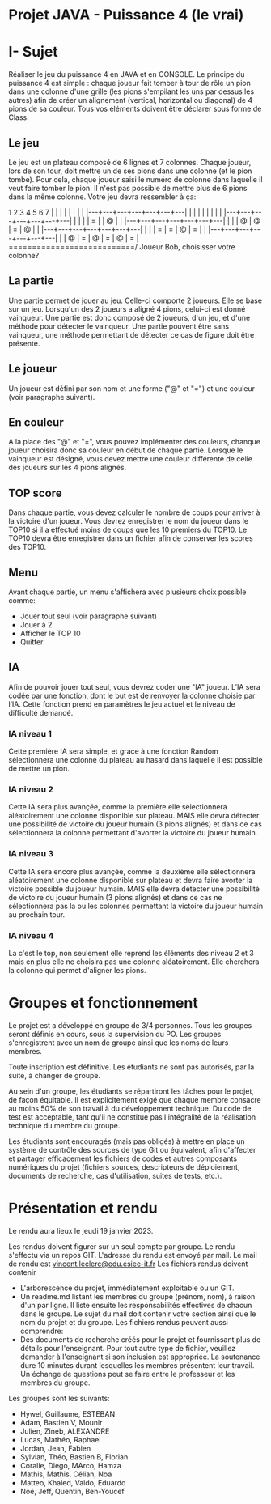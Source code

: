 # Projet JAVA - Puissance 4 (le vrai)

# I- Sujet

Réaliser le jeu du puissance 4 en JAVA et en CONSOLE.
Le principe du puissance 4 est simple : chaque joueur fait tomber à tour de rôle un pion dans une colonne d'une grille (les pions s'empilant les uns par dessus les autres) afin de créer un alignement (vertical, horizontal ou diagonal) de 4 pions de sa couleur.
Tous vos éléments doivent être déclarer sous forme de Class.

## Le jeu

Le jeu est un plateau composé de 6 lignes et 7 colonnes.
Chaque joueur, lors de son tour, doit mettre un de ses pions dans une colonne (et le pion tombe). Pour cela, chaque joueur saisi le numéro de colonne dans laquelle il veut faire tomber le pion.
Il n'est pas possible de mettre plus de 6 pions dans la même colonne.
Votre jeu devra ressembler à ça:

   1   2   3   4   5   6   7
 |   |   |   |   |   |   |   |
 |---+---+---+---+---+---+---|
 |   |   |   |   |   |   |   |
 |---+---+---+---+---+---+---|
 |   |   |   | = |   | @ |   |
 |---+---+---+---+---+---+---|
 |   |   | @ | @ | = | @ |   |
 |---+---+---+---+---+---+---|
 |   |   | = | = | @ | = |   |
 |---+---+---+---+---+---+---|
 |   | @ | = | @ | = | @ | = |
 \===========================/
Joueur Bob, choisisser votre colonne?

## La partie

Une partie permet de jouer au jeu. Celle-ci comporte 2 joueurs. Elle se base sur un jeu.
Lorsqu'un des 2 joueurs a aligné 4 pions, celui-ci est donné vainqueur.
Une partie est donc composé de 2 joueurs, d'un jeu, et d'une méthode pour détecter le vainqueur.
Une partie pouvent être sans vainqueur, une méthode permettant de détecter ce cas de figure doit être présente.

## Le joueur

Un joueur est défini par son nom et une forme ("@" et "=") et une couleur (voir paragraphe suivant).

## En couleur

A la place des "@" et "=", vous pouvez implémenter des couleurs, chanque joueur choisira donc sa couleur en début de chaque partie.
Lorsque le vainqueur est désigné, vous devez mettre une couleur différente de celle des joueurs sur les 4 pions alignés.

## TOP score

Dans chaque partie, vous devez calculer le nombre de coups pour arriver à la victoire d'un joueur.
Vous devrez enregistrer le nom du joueur dans le TOP10 si il a effectué moins de coups que les 10 premiers du TOP10.
Le TOP10 devra être enregistrer dans un fichier afin de conserver les scores des TOP10.

## Menu
Avant chaque partie, un menu s'affichera avec plusieurs choix possible comme:
- Jouer tout seul (voir paragraphe suivant)
- Jouer à 2 
- Afficher le TOP 10
- Quitter

## IA

Afin de pouvoir jouer tout seul, vous devrez coder une "IA" joueur.
L’IA sera codée par une fonction, dont le but est de renvoyer la colonne choisie par l’IA.
Cette fonction prend en paramètres le jeu actuel et le niveau de difficulté demandé.

### IA niveau 1

Cette première IA sera simple, et grace à une fonction Random sélectionnera une colonne du plateau au hasard dans laquelle il est possible de mettre un pion.

### IA niveau 2

Cette IA sera plus avançée, comme la première elle sélectionnera aléatoirement une colonne disponible sur plateau. MAIS elle devra détecter une possibilité de victoire du joueur humain (3 pions alignés) et dans ce cas sélectionnera la colonne permettant d'avorter la victoire du joueur humain.

### IA niveau 3

Cette IA sera encore plus avançée, comme la deuxième elle sélectionnera aléatoirement une colonne disponible sur plateau et devra faire avorter la victoire possible du joueur humain. MAIS elle devra détecter une possibilité de victoire du joueur humain (3 pions alignés) et dans ce cas ne sélectionnera pas la ou les colonnes permettant la victoire du joueur humain au prochain tour.

### IA niveau 4

La c'est le top, non seulement elle reprend les éléments des niveau 2 et 3 mais en plus elle ne choisira pas une colonne aléatoirement. Elle cherchera la colonne qui permet d'aligner les pions.

# Groupes et fonctionnement

Le projet est a développé en groupe de 3/4 personnes.
Tous les groupes seront définis en cours, sous la supervision du PO. Les groupes s'enregistrent avec un nom de groupe ainsi que les noms de leurs membres.

Toute inscription est définitive.  Les étudiants ne sont pas autorisés, par la suite, à changer de groupe.

Au sein d'un groupe, les étudiants se répartiront les tâches pour le projet, de façon équitable.  Il est explicitement exigé que chaque membre consacre au moins 50% de son travail à du développement technique. Du code de test est acceptable, tant qu'il ne constitue pas l'intégralité de la réalisation technique du membre du groupe.

Les étudiants sont encouragés (mais pas obligés) à mettre en place un système de contrôle des sources de type Git ou équivalent, afin d'affecter et partager efficacement les fichiers de codes et autres composants numériques du projet (fichiers sources, descripteurs de déploiement, documents de recherche, cas d'utilisation, suites de tests, etc.).

# Présentation et rendu

Le rendu aura lieux le jeudi 19 janvier 2023.

Les rendus doivent figurer sur un seul compte par groupe.
Le rendu s'effectu via un repos GIT. L'adresse du rendu est envoyé par mail.
Le mail de rendu est vincent.leclerc@edu.esiee-it.fr
Les fichiers rendus doivent contenir
  - L'arborescence du projet, immédiatement exploitable ou un GIT.
  - Un readme.md listant les membres du groupe (prénom, nom), à raison d'un par ligne.  Il liste ensuite les responsabilités effectives de chacun dans le groupe.
Le sujet du mail doit contenir votre section ainsi que le nom du projet et du groupe.
Les fichiers rendus peuvent aussi comprendre: 
  - Des documents de recherche créés pour le projet et fournissant plus de détails pour l'enseignant.
Pour tout autre type de fichier, veuillez demander à l'enseignant si son inclusion est appropriée.
La soutenance dure 10 minutes durant lesquelles les membres présentent leur travail. Un échange de questions peut se faire entre le professeur et les membres du groupe.

Les groupes sont les suivants:
- Hywel, Guillaume, ESTEBAN
- Adam, Bastien V, Mounir
- Julien, Zineb, ALEXANDRE
- Lucas, Mathéo, Raphael
- Jordan, Jean, Fabien
- Sylvian, Théo, Bastien B, Florian
- Coralie, Diego, MArco, Hamza
- Mathis, Mathis, Célian, Noa
- Matteo, Khaled, Valdo, Eduardo
- Noé, Jeff, Quentin, Ben-Youcef




